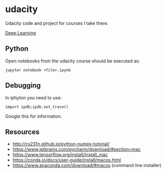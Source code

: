 # udacity
Udacity code and project for courses I take there.

[Deep Learning](Deep%20Learning/README.md)

## Python

Open notebooks from the udacity course should be executed as: 

```
jupyter notebook <file>.ipynb
```


## Debugging

In iphyton you need to use:

```
import ipdb;ipdb.set_trace()
```

Google this for information.


## Resources
 * http://cs231n.github.io/python-numpy-tutorial/
 * https://www.jetbrains.com/pycharm/download/#section=mac
 * https://www.tensorflow.org/install/install_mac
 * https://conda.io/docs/user-guide/install/macos.html
 * https://www.anaconda.com/download/#macos (command line installer)
